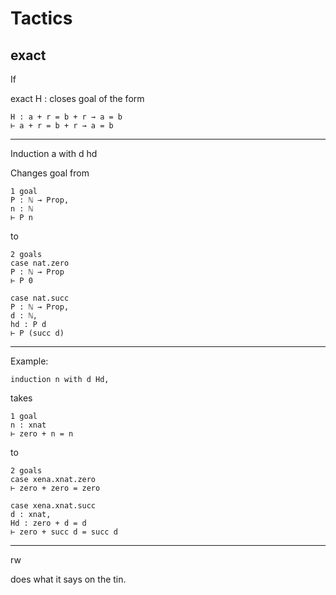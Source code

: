 Tactics
=======

exact
-----

If 

exact H : closes goal of the form

```
H : a + r = b + r → a = b
⊢ a + r = b + r → a = b
```

***

Induction a with d hd

Changes goal from
```
1 goal
P : ℕ → Prop,
n : ℕ
⊢ P n
```

to

```
2 goals
case nat.zero
P : ℕ → Prop
⊢ P 0

case nat.succ
P : ℕ → Prop,
d : ℕ,
hd : P d
⊢ P (succ d)
```

***

Example:

`induction n with d Hd,`

takes

```
1 goal
n : xnat
⊢ zero + n = n
```

to

```
2 goals
case xena.xnat.zero
⊢ zero + zero = zero

case xena.xnat.succ
d : xnat,
Hd : zero + d = d
⊢ zero + succ d = succ d
```
***

rw

does what it says on the tin.
